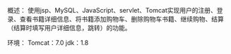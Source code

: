 
概述：
       使用jsp、MySQL、JavaScript、servlet、Tomcat实现用户的注册、登录、查看书籍详细信息、将书籍添加购物车、删除购物车书籍、继续购物、结算（结算时填写用户详细信息，跳转）的功能。
       
       
环境：
       Tomcat：7.0
       jdk：1.8
